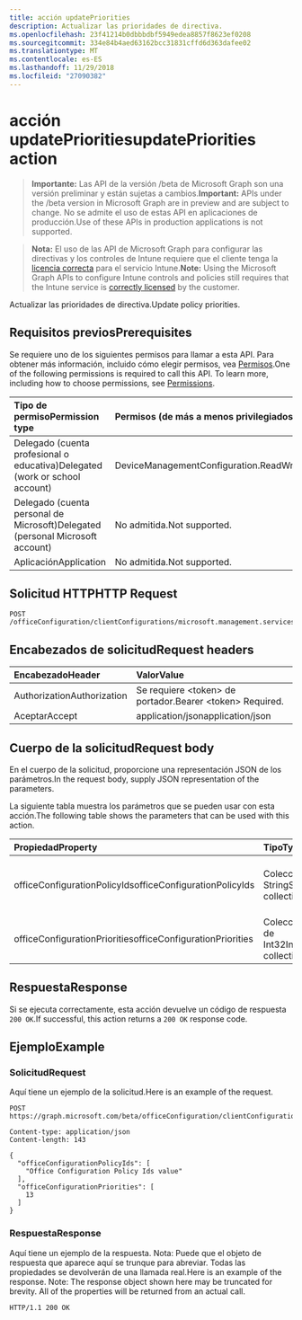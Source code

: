 ```yaml
---
title: acción updatePriorities
description: Actualizar las prioridades de directiva.
ms.openlocfilehash: 23f41214b0dbbbdbf5949edea8857f8623ef0208
ms.sourcegitcommit: 334e84b4aed63162bcc31831cffd6d363dafee02
ms.translationtype: MT
ms.contentlocale: es-ES
ms.lasthandoff: 11/29/2018
ms.locfileid: "27090382"
---
```

# <a name="updatepriorities-action"></a><span data-ttu-id="3801d-103">acción updatePriorities</span><span class="sxs-lookup"><span data-stu-id="3801d-103">updatePriorities action</span></span>

> <span data-ttu-id="3801d-104">**Importante:** Las API de la versión /beta de Microsoft Graph son una versión preliminar y están sujetas a cambios.</span><span class="sxs-lookup"><span data-stu-id="3801d-104">**Important:** APIs under the /beta version in Microsoft Graph are in preview and are subject to change.</span></span> <span data-ttu-id="3801d-105">No se admite el uso de estas API en aplicaciones de producción.</span><span class="sxs-lookup"><span data-stu-id="3801d-105">Use of these APIs in production applications is not supported.</span></span>

> <span data-ttu-id="3801d-106">**Nota:** El uso de las API de Microsoft Graph para configurar las directivas y los controles de Intune requiere que el cliente tenga la [licencia correcta](https://go.microsoft.com/fwlink/?linkid=839381) para el servicio Intune.</span><span class="sxs-lookup"><span data-stu-id="3801d-106">**Note:** Using the Microsoft Graph APIs to configure Intune controls and policies still requires that the Intune service is [correctly licensed](https://go.microsoft.com/fwlink/?linkid=839381) by the customer.</span></span>

<span data-ttu-id="3801d-107">Actualizar las prioridades de directiva.</span><span class="sxs-lookup"><span data-stu-id="3801d-107">Update policy priorities.</span></span>
## <a name="prerequisites"></a><span data-ttu-id="3801d-108">Requisitos previos</span><span class="sxs-lookup"><span data-stu-id="3801d-108">Prerequisites</span></span>
<span data-ttu-id="3801d-p102">Se requiere uno de los siguientes permisos para llamar a esta API. Para obtener más información, incluido cómo elegir permisos, vea [Permisos](/graph/permissions-reference).</span><span class="sxs-lookup"><span data-stu-id="3801d-p102">One of the following permissions is required to call this API. To learn more, including how to choose permissions, see [Permissions](/graph/permissions-reference).</span></span>

|<span data-ttu-id="3801d-111">Tipo de permiso</span><span class="sxs-lookup"><span data-stu-id="3801d-111">Permission type</span></span>|<span data-ttu-id="3801d-112">Permisos (de más a menos privilegiados)</span><span class="sxs-lookup"><span data-stu-id="3801d-112">Permissions (from most to least privileged)</span></span>|
|:---|:---|
|<span data-ttu-id="3801d-113">Delegado (cuenta profesional o educativa)</span><span class="sxs-lookup"><span data-stu-id="3801d-113">Delegated (work or school account)</span></span>|<span data-ttu-id="3801d-114">DeviceManagementConfiguration.ReadWrite.All</span><span class="sxs-lookup"><span data-stu-id="3801d-114">DeviceManagementConfiguration.ReadWrite.All</span></span>|
|<span data-ttu-id="3801d-115">Delegado (cuenta personal de Microsoft)</span><span class="sxs-lookup"><span data-stu-id="3801d-115">Delegated (personal Microsoft account)</span></span>|<span data-ttu-id="3801d-116">No admitida.</span><span class="sxs-lookup"><span data-stu-id="3801d-116">Not supported.</span></span>|
|<span data-ttu-id="3801d-117">Aplicación</span><span class="sxs-lookup"><span data-stu-id="3801d-117">Application</span></span>|<span data-ttu-id="3801d-118">No admitida.</span><span class="sxs-lookup"><span data-stu-id="3801d-118">Not supported.</span></span>|

## <a name="http-request"></a><span data-ttu-id="3801d-119">Solicitud HTTP</span><span class="sxs-lookup"><span data-stu-id="3801d-119">HTTP Request</span></span>
<!-- {
  "blockType": "ignored"
}
-->
``` http
POST /officeConfiguration/clientConfigurations/microsoft.management.services.api.updatePriorities
```

## <a name="request-headers"></a><span data-ttu-id="3801d-120">Encabezados de solicitud</span><span class="sxs-lookup"><span data-stu-id="3801d-120">Request headers</span></span>
|<span data-ttu-id="3801d-121">Encabezado</span><span class="sxs-lookup"><span data-stu-id="3801d-121">Header</span></span>|<span data-ttu-id="3801d-122">Valor</span><span class="sxs-lookup"><span data-stu-id="3801d-122">Value</span></span>|
|:---|:---|
|<span data-ttu-id="3801d-123">Authorization</span><span class="sxs-lookup"><span data-stu-id="3801d-123">Authorization</span></span>|<span data-ttu-id="3801d-124">Se requiere &lt;token&gt; de portador.</span><span class="sxs-lookup"><span data-stu-id="3801d-124">Bearer &lt;token&gt; Required.</span></span>|
|<span data-ttu-id="3801d-125">Aceptar</span><span class="sxs-lookup"><span data-stu-id="3801d-125">Accept</span></span>|<span data-ttu-id="3801d-126">application/json</span><span class="sxs-lookup"><span data-stu-id="3801d-126">application/json</span></span>|

## <a name="request-body"></a><span data-ttu-id="3801d-127">Cuerpo de la solicitud</span><span class="sxs-lookup"><span data-stu-id="3801d-127">Request body</span></span>
<span data-ttu-id="3801d-128">En el cuerpo de la solicitud, proporcione una representación JSON de los parámetros.</span><span class="sxs-lookup"><span data-stu-id="3801d-128">In the request body, supply JSON representation of the parameters.</span></span>

<span data-ttu-id="3801d-129">La siguiente tabla muestra los parámetros que se pueden usar con esta acción.</span><span class="sxs-lookup"><span data-stu-id="3801d-129">The following table shows the parameters that can be used with this action.</span></span>

|<span data-ttu-id="3801d-130">Propiedad</span><span class="sxs-lookup"><span data-stu-id="3801d-130">Property</span></span>|<span data-ttu-id="3801d-131">Tipo</span><span class="sxs-lookup"><span data-stu-id="3801d-131">Type</span></span>|<span data-ttu-id="3801d-132">Descripción</span><span class="sxs-lookup"><span data-stu-id="3801d-132">Description</span></span>|
|:---|:---|:---|
|<span data-ttu-id="3801d-133">officeConfigurationPolicyIds</span><span class="sxs-lookup"><span data-stu-id="3801d-133">officeConfigurationPolicyIds</span></span>|<span data-ttu-id="3801d-134">Colección String</span><span class="sxs-lookup"><span data-stu-id="3801d-134">String collection</span></span>|<span data-ttu-id="3801d-135">Lista de identificadores de directiva de configuración de office</span><span class="sxs-lookup"><span data-stu-id="3801d-135">List of office configuration policy ids</span></span>|
|<span data-ttu-id="3801d-136">officeConfigurationPriorities</span><span class="sxs-lookup"><span data-stu-id="3801d-136">officeConfigurationPriorities</span></span>|<span data-ttu-id="3801d-137">Colección de Int32</span><span class="sxs-lookup"><span data-stu-id="3801d-137">Int32 collection</span></span>|<span data-ttu-id="3801d-138">Lista de las prioridades de configuración de office</span><span class="sxs-lookup"><span data-stu-id="3801d-138">List of office configuration priorities</span></span>|



## <a name="response"></a><span data-ttu-id="3801d-139">Respuesta</span><span class="sxs-lookup"><span data-stu-id="3801d-139">Response</span></span>
<span data-ttu-id="3801d-140">Si se ejecuta correctamente, esta acción devuelve un código de respuesta `200 OK`.</span><span class="sxs-lookup"><span data-stu-id="3801d-140">If successful, this action returns a `200 OK` response code.</span></span>

## <a name="example"></a><span data-ttu-id="3801d-141">Ejemplo</span><span class="sxs-lookup"><span data-stu-id="3801d-141">Example</span></span>
### <a name="request"></a><span data-ttu-id="3801d-142">Solicitud</span><span class="sxs-lookup"><span data-stu-id="3801d-142">Request</span></span>
<span data-ttu-id="3801d-143">Aquí tiene un ejemplo de la solicitud.</span><span class="sxs-lookup"><span data-stu-id="3801d-143">Here is an example of the request.</span></span>
``` http
POST https://graph.microsoft.com/beta/officeConfiguration/clientConfigurations/microsoft.management.services.api.updatePriorities

Content-type: application/json
Content-length: 143

{
  "officeConfigurationPolicyIds": [
    "Office Configuration Policy Ids value"
  ],
  "officeConfigurationPriorities": [
    13
  ]
}
```

### <a name="response"></a><span data-ttu-id="3801d-144">Respuesta</span><span class="sxs-lookup"><span data-stu-id="3801d-144">Response</span></span>
<span data-ttu-id="3801d-p103">Aquí tiene un ejemplo de la respuesta. Nota: Puede que el objeto de respuesta que aparece aquí se trunque para abreviar. Todas las propiedades se devolverán de una llamada real.</span><span class="sxs-lookup"><span data-stu-id="3801d-p103">Here is an example of the response. Note: The response object shown here may be truncated for brevity. All of the properties will be returned from an actual call.</span></span>
``` http
HTTP/1.1 200 OK
```



